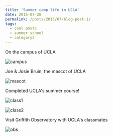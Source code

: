 ```yaml
---
title: 'Summer camp life in UCLA'
date: 2015-07-28
permalink: /posts/2015/07/blog-post-1/
tags:
  - cool posts
  - summer school
  - category2
---
```


On the campus of UCLA

![campus](/Niko.github.io/images/BLOG_school.jpg)


Joe & Josie Bruin, the mascot of UCLA

![mascot](/Niko.github.io/images/BLOG_mascot.jpg)


Completed UCLA's summer course!

![class1](/Niko.github.io/images/BLOG_class1.jpg)

![class2](/Niko.github.io/images/BLOG_class2.jpg)


Visit Griffith Observatory with UCLA's classmates 

![obs](/Niko.github.io/images/BLOG_observatory.png)




<!--
Headings are cool
======

You can have many headings
======

Aren't headings cool?
------ 
--> 
